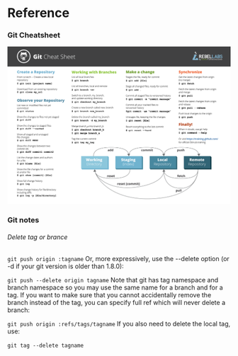 # Reference
### Git Cheatsheet
![](docs/assets/gitsheet.png)
### Git notes
###### Delete tag or brance
`git push origin :tagname`
Or, more expressively, use the --delete option (or -d if your git version is older than 1.8.0):

`git push --delete origin tagname`
Note that git has tag namespace and branch namespace so you may use the same name for a branch and for a tag. If you want to make sure that you cannot accidentally remove the branch instead of the tag, you can specify full ref which will never delete a branch:

`git push origin :refs/tags/tagname`
If you also need to delete the local tag, use:

`git tag --delete tagname`